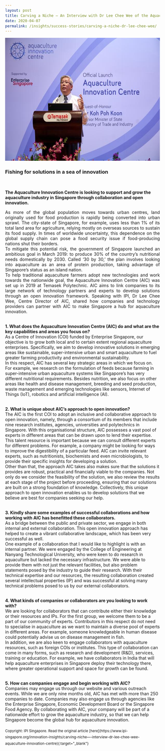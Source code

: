 ```yaml
---
layout: post
title: Carving a Niche — An Interview with Dr Lee Chee Wee of the Aquaculture Innovation Centre 
date: 2020-04-07
permalink: /insights/success-stories/carving-a-niche-dr-lee-chee-wee/
---
```


<img src="/images/success-stories/2. AIC.jpg" alt="1" style="width:600px;height:400px;">

<h3>Fishing for solutions in a sea of innovation</h3><br>

<b>The Aquaculture Innovation Centre is looking to support and grow the aquaculture industry in Singapore through collaboration and open innovation.</b><br>

<p align="justify">As more of the global population moves towards urban centres, land originally used for food production is rapidly being converted into urban sprawl. The city-state of Singapore, for example, uses less than 1% of its total land area for agriculture, relying mostly on overseas sources to sustain its food supply. In times of worldwide uncertainty, this dependence on the global supply chain can pose a food security issue if food-producing nations shut their borders.<br>
To mitigate this potential risk, the government of Singapore launched an ambitious goal in March 2019: to produce 30% of the country’s nutritional needs domestically by 2030. Called ‘30 by 30,’ the plan involves looking into aquaculture as an area of protein production, taking advantage of Singapore’s status as an island nation.<br>
To help traditional aquaculture farmers adopt new technologies and work towards the nationwide goal, the Aquaculture Innovation Centre (AIC) was set up in 2019 at Temasek Polytechnic. AIC aims to link companies to its large network of technology partners and experts to develop solutions through an open innovation framework. Speaking with IPI, Dr Lee Chee Wee, Centre Director of AIC, shared how companies and technology providers can partner with AIC to make Singapore a hub for aquaculture innovation.<br><br>

<b>1. What does the Aquaculture Innovation Centre (AIC) do and what are the key capabilities and areas you focus on?</b><br>
As a Centre of Innovation (COI) funded by Enterprise Singapore, our objective is to grow both local and to certain extent regional aquaculture enterprises. Specifically, we aim to develop innovative solutions in emerging areas like sustainable, super-intensive urban and smart aquaculture to fuel greater farming productivity and environmental sustainability.<br>
In this respect, AIC has several key strategic areas in which we focus on. For example, we research on the formulation of feeds because farming in super-intensive urban aquaculture systems like Singapore’s has very different nutritional requirements. Besides nutrition, we also focus on other areas like health and disease management, breeding and seed production, waste management and emerging technologies like sensors, Internet of Things (IoT), robotics and artificial intelligence (AI).<br><br>

<b>2. What is unique about AIC’s approach to open innovation?</b><br>
The AIC is the first COI to adopt an inclusive and collaborative approach to open innovation, namely, through a consortium of its members that include nine research institutes, agencies, universities and polytechnics in Singapore. With this organisational structure, AIC possesses a vast pool of experts in different areas that can be drawn upon to lend their expertise.<br>
This talent resource is important because we can consult different experts for different problems. For example, a company might be looking for ways to improve the digestibility of a particular feed. AIC can invite relevant experts, such as nutritionists, biochemists and even microbiologists, to provide their specific insights for developing a solution.<br>
Other than that, the approach AIC takes also makes sure that the solutions it provides are robust, practical and financially viable to the companies. Not only do we consider the feasibility of the solution, we also review the results at each stage of the project before proceeding, ensuring that our solutions are built on a strong foundation of knowledge. Collectively, this unique approach to open innovation enables us to develop solutions that we believe are best for companies seeking our help.<br><br>

<b>3. Kindly share some examples of successful collaborations and how working with AIC has benefitted these collaborators.</b><br>
As a bridge between the public and private sector, we engage in both internal and external collaboration. This open innovation approach has helped to create a vibrant collaborative landscape, which has been very successful as well.<br>
One example of a collaboration that I would like to highlight is with an internal partner. We were engaged by the College of Engineering at Nanyang Technological University, who were keen to do research in aquaculture but lacked the necessary infrastructure. We were able to provide them with not just the relevant facilities, but also problem statements posed by the industry to guide their research. With their technical expertise and our resources, the resulting collaboration created several intellectual properties (IP) and was successful at solving many technical problems posed to us by our external collaborators.<br><br>

<b>4. What kinds of companies or collaborators are you looking to work with?</b><br>
We are looking for collaborators that can contribute either their knowledge or their resources and IPs. For the first group, we welcome them to be a part of our community of experts. Contributors in this respect do not need to specialise in aquaculture as we want to maintain a diverse pool of experts in different areas. For example, someone knowledgeable in human disease could potentially advise us on disease management in fish.<br>
In addition, we are also keen to engage collaborators with aquaculture resources, such as foreign COIs or institutes. This type of collaboration can come in many forms, such as research and development (R&D), services, training or education. For example, we have collaborators in India that will help aquaculture enterprises in Singapore deploy their technology there, where greater operational support and space for growth can be found.<br><br>

<b>5. How can companies engage and begin working with AIC?</b><br>
Companies may engage us through our website and various outreach events. While we are only nine months old, AIC has met with more than 250 companies to date. Companies may also engage us through agencies like the Enterprise Singapore, Economic Development Board or the Singapore Food Agency. By collaborating with AIC, your company will be part of a nationwide effort to grow the aquaculture industry, so that we can help Singapore become the global hub for aquaculture innovation.</p>

<sub>
Copyright: IPI Singapore. Read the original article [here](https://www.ipi-singapore.org/innovation-insights/carving-niche—-interview-dr-lee-chee-wee-aquaculture-innovation-centre){:target="_blank"}</sub> 


